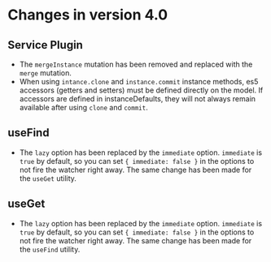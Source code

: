 # Changes in version 4.0

## Service Plugin

- The `mergeInstance` mutation has been removed and replaced with the `merge` mutation.
- When using `intance.clone` and `instance.commit` instance methods, es5 accessors (getters and setters) must be defined directly on the model. If accessors are defined in instanceDefaults, they will not always remain available after using `clone` and `commit`.

## useFind

- The `lazy` option has been replaced by the `immediate` option.  `immediate` is `true` by default, so you can set `{ immediate: false }` in the options to not fire the watcher right away.  The same change has been made for the `useGet` utility.

## useGet

- The `lazy` option has been replaced by the `immediate` option.  `immediate` is `true` by default, so you can set `{ immediate: false }` in the options to not fire the watcher right away.  The same change has been made for the `useFind` utility.
